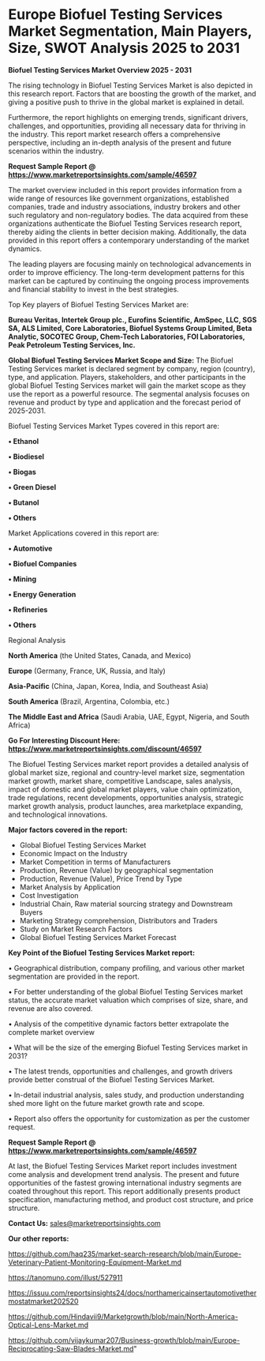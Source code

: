 # Europe Biofuel Testing Services Market Segmentation, Main Players, Size, SWOT Analysis 2025 to 2031

<Strong> Biofuel Testing Services Market Overview 2025 - 2031</strong>

The rising technology in Biofuel Testing Services Market is also depicted in this research report. Factors that are boosting the growth of the market, and giving a positive push to thrive in the global market is explained in detail.

Furthermore, the report highlights on emerging trends, significant drivers, challenges, and opportunities, providing all necessary data for thriving in the industry. This report market research offers a comprehensive perspective, including an in-depth analysis of the present and future scenarios within the industry.

<strong>Request Sample Report @ <a href=https://www.marketreportsinsights.com/sample/46597>https://www.marketreportsinsights.com/sample/46597</a></strong>

The market overview included in this report provides information from a wide range of resources like government organizations, established companies, trade and industry associations, industry brokers and other such regulatory and non-regulatory bodies. The data acquired from these organizations authenticate the Biofuel Testing Services research report, thereby aiding the clients in better decision making. Additionally, the data provided in this report offers a contemporary understanding of the market dynamics.

The leading players are focusing mainly on technological advancements in order to improve efficiency. The long-term development patterns for this market can be captured by continuing the ongoing process improvements and financial stability to invest in the best strategies.

Top Key players of Biofuel Testing Services Market are:

<strong>Bureau Veritas, Intertek Group plc., Eurofins Scientific, AmSpec, LLC, SGS SA, ALS Limited, Core Laboratories, Biofuel Systems Group Limited, Beta Analytic, SOCOTEC Group, Chem-Tech Laboratories, FOI Laboratories, Peak Petroleum Testing Services, Inc.</strong>

<strong><b>Global Biofuel Testing Services Market Scope and Size:</b></strong>
The Biofuel Testing Services market is declared segment by company, region (country), type, and application. Players, stakeholders, and other participants in the global Biofuel Testing Services market will gain the market scope as they use the report as a powerful resource. The segmental analysis focuses on revenue and product by type and application and the forecast period of 2025-2031.

Biofuel Testing Services Market Types covered in this report are:

<strong>•  Ethanol

•  Biodiesel

•  Biogas

•  Green Diesel

•  Butanol

•  Others</strong>

Market Applications covered in this report are:

<strong>•  Automotive

•  Biofuel Companies

•  Mining

•  Energy Generation

•  Refineries

•  Others</strong> 

Regional Analysis

<strong>North America</strong> (the United States, Canada, and Mexico)

<strong>Europe</strong> (Germany, France, UK, Russia, and Italy)

<strong>Asia-Pacific</strong> (China, Japan, Korea, India, and Southeast Asia)

<strong>South America</strong> (Brazil, Argentina, Colombia, etc.)

<strong>The Middle East and Africa</strong> (Saudi Arabia, UAE, Egypt, Nigeria, and South Africa)

<strong>Go For Interesting Discount Here: <a href=https://www.marketreportsinsights.com/discount/46597>https://www.marketreportsinsights.com/discount/46597</a></strong>

The Biofuel Testing Services market report provides a detailed analysis of global market size, regional and country-level market size, segmentation market growth, market share, competitive Landscape, sales analysis, impact of domestic and global market players, value chain optimization, trade regulations, recent developments, opportunities analysis, strategic market growth analysis, product launches, area marketplace expanding, and technological innovations.

<strong><b>Major factors covered in the report:</b></strong>
<ul>
  <li>Global Biofuel Testing Services Market </li>
  <li>Economic Impact on the Industry</li>
  <li>Market Competition in terms of Manufacturers</li>
  <li>Production, Revenue (Value) by geographical segmentation</li>
  <li>Production, Revenue (Value), Price Trend by Type</li>
  <li>Market Analysis by Application</li>
  <li>Cost Investigation</li>
  <li>Industrial Chain, Raw material sourcing strategy and Downstream Buyers</li>
  <li>Marketing Strategy comprehension, Distributors and Traders</li>
  <li>Study on Market Research Factors</li>
  <li>Global Biofuel Testing Services Market Forecast</li>
</ul>

<strong><b>Key Point of the Biofuel Testing Services Market report:</b></strong>

• Geographical distribution, company profiling, and various other market segmentation are provided in the report.

• For better understanding of the global Biofuel Testing Services market status, the accurate market valuation which comprises of size, share, and revenue are also covered.

• Analysis of the competitive dynamic factors better extrapolate the complete market overview

• What will be the size of the emerging Biofuel Testing Services market in 2031?

• The latest trends, opportunities and challenges, and growth drivers provide better construal of the Biofuel Testing Services Market.

• In-detail industrial analysis, sales study, and production understanding shed more light on the future market growth rate and scope.

• Report also offers the opportunity for customization as per the customer request.

<strong>Request Sample Report @ <a href=https://www.marketreportsinsights.com/sample/46597>https://www.marketreportsinsights.com/sample/46597</a></strong>

At last, the Biofuel Testing Services Market report includes investment come analysis and development trend analysis. The present and future opportunities of the fastest growing international industry segments are coated throughout this report. This report additionally presents product specification, manufacturing method, and product cost structure, and price structure.

<strong>Contact Us:</strong>
sales@marketreportsinsights.com

<strong>Our other reports:</strong>

<a href=https://github.com/haq235/market-search-research/blob/main/Europe-Veterinary-Patient-Monitoring-Equipment-Market.md>https://github.com/haq235/market-search-research/blob/main/Europe-Veterinary-Patient-Monitoring-Equipment-Market.md</a>

<a href=https://tanomuno.com/illust/527911>https://tanomuno.com/illust/527911</a>

<a href=https://issuu.com/reportsinsights24/docs/northamericainsertautomotivethermostatmarket202520>https://issuu.com/reportsinsights24/docs/northamericainsertautomotivethermostatmarket202520</a>

<a href=https://github.com/Hindavii9/Marketgrowth/blob/main/North-America-Optical-Lens-Market.md>https://github.com/Hindavii9/Marketgrowth/blob/main/North-America-Optical-Lens-Market.md</a>

<a href=https://github.com/vijaykumar207/Business-growth/blob/main/Europe-Reciprocating-Saw-Blades-Market.md>https://github.com/vijaykumar207/Business-growth/blob/main/Europe-Reciprocating-Saw-Blades-Market.md</a>"
